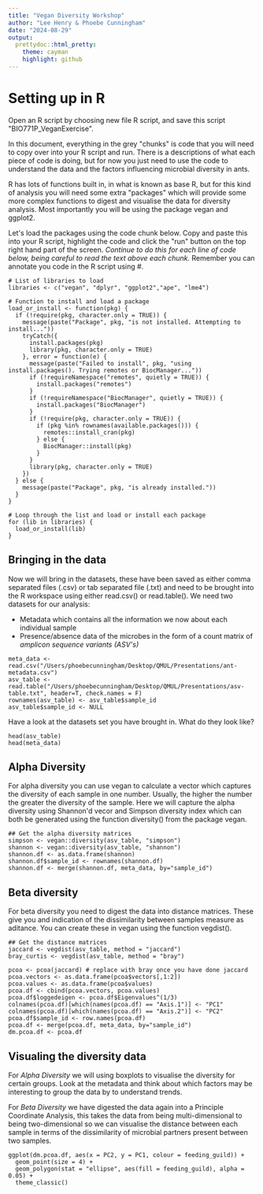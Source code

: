 ```yaml
---
title: "Vegan Diversity Workshop"
author: "Lee Henry & Phoebe Cunningham"
date: "2024-08-29"
output:
  prettydoc::html_pretty:
    theme: cayman
    highlight: github
---
```


# Setting up in R

Open an R script by choosing new file R script, and save this script "BIO771P_VeganExercise".

In this document, everything in the grey "chunks" is code that you will need to copy over into your R script and run. There is a descriptions of what each piece of code is doing, but for now you just need to use the code to understand the data and the factors influencing microbial diversity in ants. 

R has lots of functions built in, in what is known as base R, but for this kind of analysis you will need some extra "packages" which will provide some more complex functions to digest and visualise the data for diversity analysis. Most importantly you will be using the package vegan and ggplot2. 

Let's load the packages using the code chunk below. Copy and paste this into your R script, highlight the code and click the "run" button on the top right hand part of the screen. *Continue to do this for each line of code below, being careful to read the text above each chunk.* Remember you can annotate you code in the R script using #.

```{r load libraries, results='hide', message=FALSE}
# List of libraries to load
libraries <- c("vegan", "dplyr", "ggplot2","ape", "lme4")

# Function to install and load a package
load_or_install <- function(pkg) {
  if (!require(pkg, character.only = TRUE)) {
    message(paste("Package", pkg, "is not installed. Attempting to install..."))
    tryCatch({
      install.packages(pkg)
      library(pkg, character.only = TRUE)
    }, error = function(e) {
      message(paste("Failed to install", pkg, "using install.packages(). Trying remotes or BiocManager..."))
      if (!requireNamespace("remotes", quietly = TRUE)) {
        install.packages("remotes")
      }
      if (!requireNamespace("BiocManager", quietly = TRUE)) {
        install.packages("BiocManager")
      }
      if (!require(pkg, character.only = TRUE)) {
        if (pkg %in% rownames(available.packages())) {
          remotes::install_cran(pkg)
        } else {
          BiocManager::install(pkg)
        }
      }
      library(pkg, character.only = TRUE)
    })
  } else {
    message(paste("Package", pkg, "is already installed."))
  }
}

# Loop through the list and load or install each package
for (lib in libraries) {
  load_or_install(lib)
}

```

## Bringing in the data

Now we will bring in the datasets, these have been saved as either comma separated files (.csv) or tab separated file (.txt) and need to be brought into the R workspace using either read.csv() or read.table(). We need two datasets for our analysis:

- Metadata which contains all the information we now about each individual sample
- Presence/absence data of the microbes in the form of a count matrix of *amplicon sequence variants (ASV's)* 

``` {r data}
meta_data <- read.csv("/Users/phoebecunningham/Desktop/QMUL/Presentations/ant-metadata.csv")
asv_table <- read.table("/Users/phoebecunningham/Desktop/QMUL/Presentations/asv-table.txt", header=T, check.names = F)
rownames(asv_table) <- asv_table$sample_id
asv_table$sample_id <- NULL
```

Have a look at the datasets set you have brought in. What do they look like?

```{r looking at the data, results='hide'}
head(asv_table)
head(meta_data)
```

## Alpha Diversity 

For alpha diversity you can use vegan to calculate a vector which captures the diversity of each sample in one number. Usually, the higher the number the greater the diversity of the sample. Here we will capture the alpha diversity using Shannon'd vecor and Simpson diversity index which can both be generated using the function diversity() from the package vegan.

``` {r alpha diversity}
## Get the alpha diversity matrices
simpson <- vegan::diversity(asv_table, "simpson")
shannon <- vegan::diversity(asv_table, "shannon")
shannon.df <- as.data.frame(shannon)
shannon.df$sample_id <- rownames(shannon.df)
shannon.df <- merge(shannon.df, meta_data, by="sample_id")
```

## Beta diversity

For beta diversity you need to digest the data into distance matrices. These give you and indication of the dissimilarity between samples measure as aditance. You can create these in vegan using the function vegdist().

``` {r beta diversity}
## Get the distance matrices
jaccard <- vegdist(asv_table, method = "jaccard")
bray_curtis <- vegdist(asv_table, method = "bray")

pcoa <- pcoa(jaccard) # replace with bray once you have done jaccard
pcoa.vectors <- as.data.frame(pcoa$vectors[,1:2])
pcoa.values <- as.data.frame(pcoa$values)
pcoa.df <- cbind(pcoa.vectors, pcoa.values)
pcoa.df$loggedeigen <- pcoa.df$Eigenvalues^(1/3)
colnames(pcoa.df)[which(names(pcoa.df) == "Axis.1")] <- "PC1"
colnames(pcoa.df)[which(names(pcoa.df) == "Axis.2")] <- "PC2"
pcoa.df$sample_id <- row.names(pcoa.df)
pcoa.df <- merge(pcoa.df, meta_data, by="sample_id")
dm.pcoa.df <- pcoa.df
```    
 
## Visualing the diversity data 

For *Alpha Diversity* we will using boxplots to visualise the diversity for certain groups. Look at the metadata and think about which factors may be interesting to group the data by to understand trends. 

For *Beta Diversity* we have digested the data again into a Principle Coordinate Analysis, this takes the data from being multi-dimensional to being two-dimensional so we can visualise the distance between each sample in terms of the dissimilarity of microbial partners present between two samples. 

``` {r plotting the data}   
ggplot(dm.pcoa.df, aes(x = PC2, y = PC1, colour = feeding_guild)) +
  geom_point(size = 4) +
  geom_polygon(stat = "ellipse", aes(fill = feeding_guild), alpha = 0.05) +
  theme_classic()

```
